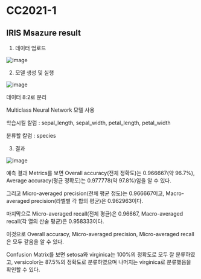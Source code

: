 # CC2021-1
## IRIS Msazure result

1. 데이터 업로드

![image](https://user-images.githubusercontent.com/74414773/115009498-4d830c00-9ee7-11eb-80ec-20146586f2d2.png)



2. 모델 생성 및 실행

![image](https://user-images.githubusercontent.com/74414773/115009336-29272f80-9ee7-11eb-9dca-79141da39568.png)

데이터 8:2로 분리

Multiclass Neural Network 모델 사용

학습시킬 칼럼 : sepal_length, sepal_width, petal_length, petal_width

분류할 칼럼 : species



3. 결과

![image](https://user-images.githubusercontent.com/74414773/115009193-fd0bae80-9ee6-11eb-84c0-b425cc29bf63.png)

예측 결과 Metrics를 보면 Overall accuracy(전체 정확도)는 0.966667(약 96.7%), Average accuracy(평균 정확도)는 0.977778(약 97.8%)임을 알 수 있다. 

그리고 Micro-averaged precision(전체 평균 정도)는 0.966667이고, Macro-averaged precision(라벨별 각 합의 평균)은 0.962963이다.

마지막으로 Micro-averaged recall(전체 평균)은 0.96667,  Macro-averaged recall(각 열의 산술 평균)은 0.958333이다.

이것으로 Overall accuracy, Micro-averaged precision, Micro-averaged recall은 모두 같음을 알 수 있다.


Confusion Matrix를 보면 setosa와 virginica는 100%의 정확도로 모두 잘 분류하였고, versicolor는 87.5%의 정확도로 분류하였으며 나머지는 virginica로 분류했음을 확인할 수 있다.
